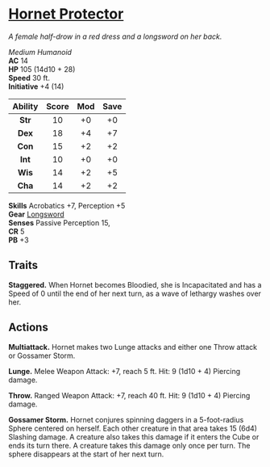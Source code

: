 # [Hornet Protector](https://hollowknight.wiki/w/Hornet_Protector)

*A female half-drow in a red dress and a longsword on her back.*

*Medium Humanoid*  
**AC** 14  
**HP** 105 (14d10 + 28)  
**Speed** 30 ft.  
**Initiative** +4 (14)  

| Ability | Score | Mod | Save |
|:-------:|:-----:|:---:|:----:|
| **Str** | 10    | +0  | +0   |
| **Dex** | 18    | +4  | +7   |
| **Con** | 15    | +2  | +2   |
| **Int** | 10    | +0  | +0   |
| **Wis** | 14    | +2  | +5   |
| **Cha** | 14    | +2  | +2   |

**Skills** Acrobatics +7, Perception +5  
**Gear** [Longsword](https://5e.tools/items.html#longsword_xphb)  
**Senses** Passive Perception 15,  
**CR** 5  
**PB** +3  

## Traits

**Staggered.** When Hornet becomes Bloodied, she is Incapacitated and has a Speed of 0 until the end of her next turn, as a wave of lethargy washes over her.

## Actions

**Multiattack.** Hornet makes two Lunge attacks and either one Throw attack or Gossamer Storm.

**Lunge.** Melee Weapon Attack: +7, reach 5 ft. Hit: 9 (1d10 + 4) Piercing damage.

**Throw.** Ranged Weapon Attack: +7, reach 40 ft. Hit: 9 (1d10 + 4) Piercing damage.

**Gossamer Storm.** Hornet conjures spinning daggers in a 5-foot-radius Sphere centered on herself. Each other creature in that area takes 15 (6d4) Slashing damage. A creature also takes this damage if it enters the Cube or ends its turn there. A creature takes this damage only once per turn. The sphere disappears at the start of her next turn.
